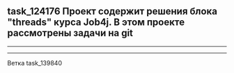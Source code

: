 task_124176
Проект содержит решения блока "threads" курса Job4j.
В этом проекте рассмотрены задачи на git
--------------------------------------------
-----------------------------------------------
*****************************************

Ветка task_139840